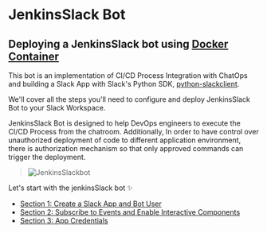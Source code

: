 # JenkinsSlack Bot
## Deploying a JenkinsSlack bot using [Docker Container](https://github.com/vivekgrover1/jenkinsbot/blob/master/Dockerfile) 
This bot is an implementation of CI/CD Process Integration with ChatOps and building a Slack App with Slack's Python SDK, [python-slackclient](http://python-slackclient.readthedocs.io/en/latest/).

We'll cover all the steps you'll need to configure and deploy JenkinsSlack Bot to your Slack Workspace.

JenkinsSlack Bot is designed to help DevOps engineers to execute the CI/CD Process from the chatroom. Additionally, In order to have control over unauthorized deployment of code to different application environment, there is authorization mechanism so that only approved commands can trigger the deployment. 

>![JenkinsSlackbot](https://s3.ap-south-1.amazonaws.com/jenkinsbot/ezgif.com-optimize.gif)

Let's start with the jenkinsSlack bot :sparkles:

* [Section 1: Create a Slack App and Bot User](docs/section1.md)  
* [Section 2: Subscribe to Events and Enable Interactive Components](docs/section2.md)  
* [Section 3: App Credentials](docs/section3.md)
